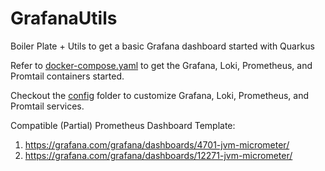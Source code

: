 # GrafanaUtils
Boiler Plate + Utils to get a basic Grafana dashboard started with Quarkus

Refer to [docker-compose.yaml](./scripts/docker-compose.yaml) to get the Grafana, Loki, Prometheus, and Promtail containers started.

Checkout the [config](./scripts/config/) folder to customize Grafana, Loki, Prometheus, and Promtail services.


Compatible (Partial) Prometheus Dashboard Template:
1. https://grafana.com/grafana/dashboards/4701-jvm-micrometer/
2. https://grafana.com/grafana/dashboards/12271-jvm-micrometer/
